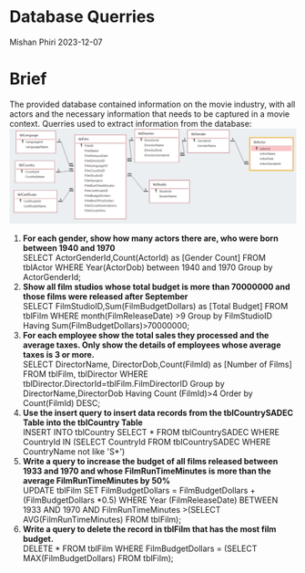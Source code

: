 Database Querries
================
Mishan Phiri
2023-12-07
# Brief
The provided database contained information on the movie industry, with all actors and the necessary information that needs to be captured in a movie context. Querries used to extract information from the database:
![Database](images\datatbase.png)

1. **For each gender, show how many actors there are, who were born between 1940 and 1970**  
   SELECT ActorGenderId,Count(ActorId) as [Gender Count]
   FROM tblActor
   WHERE Year(ActorDob) between 1940 and 1970
   Group by ActorGenderId;
2. **Show all film studios whose total budget is more than 70000000 and those films were released after September**  
    SELECT FilmStudioID,Sum(FilmBudgetDollars) as [Total Budget]
    FROM tblFilm
    WHERE month(FilmReleaseDate) >9
    Group by FilmStudioID
    Having Sum(FilmBudgetDollars)>70000000;
3. **For each employee show the total sales they processed and the average taxes. Only show the details of employees whose average taxes is 3 or more.**  
    SELECT DirectorName, DirectorDob,Count(FilmId) as [Number of Films]
    FROM tblFilm, tblDirector
    WHERE tblDirector.DirectorId=tblFilm.FilmDirectorID
    Group by DirectorName,DirectorDob
    Having Count (FilmId)>4
    Order by  Count(FilmId) DESC;
  4. **Use the insert query to insert data records from the tblCountrySADEC Table into the tblCountry Table**  
    INSERT INTO tblCountry
    SELECT *
    FROM tblCountrySADEC
    WHERE CountryId IN (SELECT CountryId FROM tblCountrySADEC WHERE CountryName not like 'S*')
5. **Write a query to increase the budget of all films released between 1933 and 1970 and 
whose FilmRunTimeMinutes is more than the average FilmRunTimeMinutes by 50%**  
    UPDATE tblFilm
    SET FilmBudgetDollars = FilmBudgetDollars + (FilmBudgetDollars *0.5)
    WHERE Year (FilmReleaseDate) BETWEEN 1933 AND 1970 AND 
    FilmRunTimeMinutes >(SELECT AVG(FilmRunTimeMinutes) FROM tblFilm);
6. **Write a query to delete the record in tblFilm that has the most film budget.**  
    DELETE *
    FROM tblFilm
    WHERE FilmBudgetDollars = (SELECT MAX(FilmBudgetDollars) FROM tblFilm);
